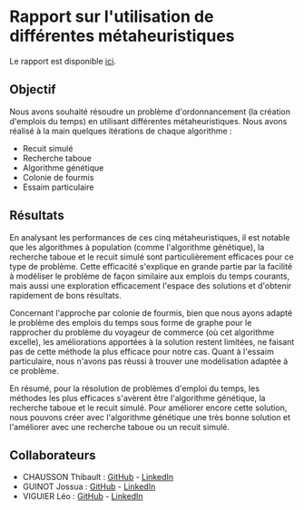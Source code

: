 # Rapport sur l'utilisation de différentes métaheuristiques

Le rapport est disponible [ici](./rapport.pdf).

## Objectif

Nous avons souhaité résoudre un problème d'ordonnancement (la création d'emplois du temps) en utilisant différentes métaheuristiques. Nous avons réalisé à la main quelques itérations de chaque algorithme : 
- Recuit simulé
- Recherche taboue
- Algorithme génétique
- Colonie de fourmis
- Essaim particulaire

## Résultats

En analysant les performances de ces cinq métaheuristiques, il est notable que les algorithmes à population (comme l'algorithme génétique), la recherche taboue et le recuit simulé sont particulièrement efficaces pour ce type de problème.
Cette efficacité s'explique en grande partie par la facilité à modéliser le problème de façon similaire aux emplois du temps courants, mais aussi une exploration efficacement l'espace des solutions et d'obtenir rapidement de bons résultats.

Concernant l'approche par colonie de fourmis, bien que nous ayons adapté le problème des emplois du temps sous forme de graphe pour le rapprocher du problème du voyageur de commerce (où cet algorithme excelle), les améliorations apportées à la solution restent limitées, ne faisant pas de cette méthode la plus efficace pour notre cas.
Quant à l'essaim particulaire, nous n'avons pas réussi à trouver une modélisation adaptée à ce problème.

En résumé, pour la résolution de problèmes d'emploi du temps, les méthodes les plus efficaces s'avèrent être l'algorithme génétique, la recherche taboue et le recuit simulé.
Pour améliorer encore cette solution, nous pouvons créer avec l'algorithme génétique une très bonne solution et l'améliorer avec une recherche taboue ou un recuit simulé.

## Collaborateurs

- CHAUSSON Thibault : [GitHub](https://github.com/thibault-chausson) - [LinkedIn](https://www.linkedin.com/in/thibault-chausson/)
- GUINOT Jossua : [GitHub](https://github.com/UnTabouret) - [LinkedIn](https://www.linkedin.com/in/jossua-guinot-283342176/)
- VIGUIER Léo : [GitHub](https://github.com/LeoViguier) - [LinkedIn](https://www.linkedin.com/in/léo-viguier-aa42941b0/)